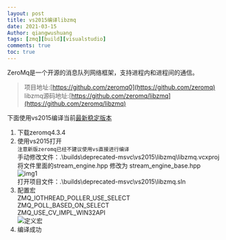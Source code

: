 ```yaml
---
layout: post
title: vs2015编译libzmq
date: 2021-03-15
Author: qiangwushuang 
tags: [zmq][build][visualstudio]
comments: true
toc: true
---
```


ZeroMq是一个开源的消息队列网络框架，支持进程内和进程间的通信。  
> 项目地址:[https://github.com/zeromq0](https://github.com/zeromq)  
> libzmq源码地址:[https://github.com/zeromq/libzmq](https://github.com/zeromq/libzmq)  

下面使用vs2015编译当前[最新稳定版本](https://github.com/zeromq/libzmq/releases/download/v4.3.4/zeromq-4.3.4.zip)  

1. 下载zeromq4.3.4  
2. 使用vs2015打开  
```注意新版zeromq已经不建议使用vs直接进行编译```  
手动修改文件：.\builds\deprecated-msvc\vs2015\libzmq\libzmq.vcxproj  
将文件里面的stream_engine.hpp 修改为 stream_engine_base.hpp  
![img1](https://tva1.sinaimg.cn/large/8343d05bgy1gokj9dr3rzj20i305uwf4.jpg)  
打开项目文件：.\builds\deprecated-msvc\vs2015\libzmq.sln  
3. 配置宏  
ZMQ_IOTHREAD_POLLER_USE_SELECT  
ZMQ_POLL_BASED_ON_SELECT  
ZMQ_USE_CV_IMPL_WIN32API  
![定义宏](https://tva1.sinaimg.cn/large/8343d05bgy1gokjbs6dd5j21080ahdgd.jpg)  
4. 编译成功  